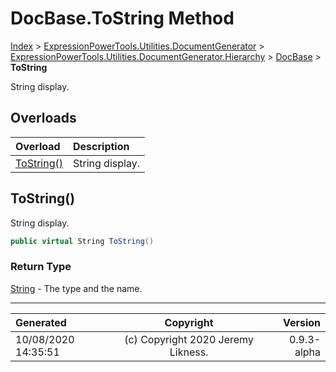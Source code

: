 ﻿# DocBase.ToString Method

[Index](../index.md) > [ExpressionPowerTools.Utilities.DocumentGenerator](ExpressionPowerTools.Utilities.DocumentGenerator.a.md) > [ExpressionPowerTools.Utilities.DocumentGenerator.Hierarchy](ExpressionPowerTools.Utilities.DocumentGenerator.Hierarchy.n.md) > [DocBase](ExpressionPowerTools.Utilities.DocumentGenerator.Hierarchy.DocBase.cs.md) > **ToString**

String display.

## Overloads

| Overload | Description |
| :-- | :-- |
| [ToString()](#tostring) | String display. |
## ToString()

String display.

```csharp
public virtual String ToString()
```

### Return Type

 [String](https://docs.microsoft.com/dotnet/api/system.string)  - The type and the name.



---

| Generated | Copyright | Version |
| :-- | :-: | --: |
| 10/08/2020 14:35:51 | (c) Copyright 2020 Jeremy Likness. | 0.9.3-alpha |
